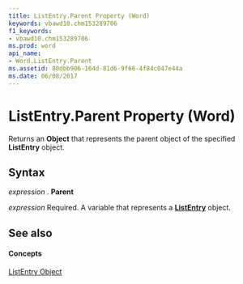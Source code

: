 ```yaml
---
title: ListEntry.Parent Property (Word)
keywords: vbawd10.chm153289706
f1_keywords:
- vbawd10.chm153289706
ms.prod: word
api_name:
- Word.ListEntry.Parent
ms.assetid: 80dbb906-164d-81d6-9f66-4f84c047e44a
ms.date: 06/08/2017
---
```



# ListEntry.Parent Property (Word)

Returns an  **Object** that represents the parent object of the specified **ListEntry** object.


## Syntax

 _expression_ . **Parent**

 _expression_ Required. A variable that represents a **[ListEntry](listentry-object-word.md)** object.


## See also


#### Concepts


[ListEntry Object](listentry-object-word.md)

